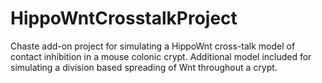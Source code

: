 # HippoWntCrosstalkProject
Chaste add-on project for simulating a HippoWnt cross-talk model of contact inhibition in a mouse colonic crypt. Additional model included for simulating a division based spreading of Wnt throughout a crypt.
